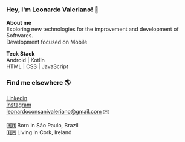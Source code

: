 <b><h3>Hey, I'm Leonardo Valeriano!</b> 👋 </h3>

 <b>About me</b><br> 
 Exploring new technologies for the improvement and development of Softwares.<br>
 Development focused on Mobile
  
 

 <b> Teck Stack </b> <br> 
  Android | Kotlin  
  HTML | CSS | JavaScript
 
 <b><h3> Find me elsewhere</b> 🌎</h3> 
 [Linkedin](https://www.linkedin.com/in/leonardocvaleriano)<br>
 [Instagram](https://www.instagram.com/leonardocvaleriano/)<br>
 leonardoconsanivaleriano@gmail.com ✉️
 
<b>🇧🇷</b> Born in São Paulo, Brazil<br>
<b>🇮🇪</b> Living in Cork, Ireland<br> 

<!---
Leonardocvaleriano/Leonardocvaleriano is a ✨ special ✨ repository because its `README.md` (this file) appears on your GitHub profile.
You can click the Preview link to take a look at your changes.
--->

